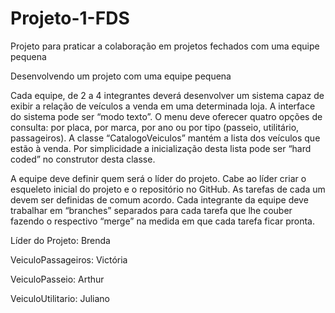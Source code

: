 # Projeto-1-FDS
Projeto para praticar a colaboração em projetos fechados com uma equipe pequena

Desenvolvendo um projeto com uma equipe pequena

Cada equipe, de 2 a 4 integrantes deverá desenvolver um sistema capaz de exibir a relação de veículos a venda em uma determinada loja.
A interface do sistema pode ser “modo texto”. 
O menu deve oferecer quatro opções de consulta: por placa, por marca, por ano ou por tipo (passeio, utilitário, passageiros).
A classe “CatalogoVeiculos” mantém a lista dos veículos que estão à venda.
Por simplicidade a inicialização desta lista pode ser “hard coded” no construtor desta classe.

A equipe deve definir quem será o líder do projeto. Cabe ao líder criar o esqueleto inicial do projeto e o repositório no GitHub. 
As tarefas de cada um devem ser definidas de comum acordo. 
Cada integrante da equipe deve trabalhar em “branches” separados para cada tarefa que lhe couber fazendo o respectivo “merge” na medida em que cada tarefa ficar pronta.

Líder do Projeto: Brenda 

VeiculoPassageiros: Victória

VeiculoPasseio: Arthur

VeiculoUtilitario: Juliano
